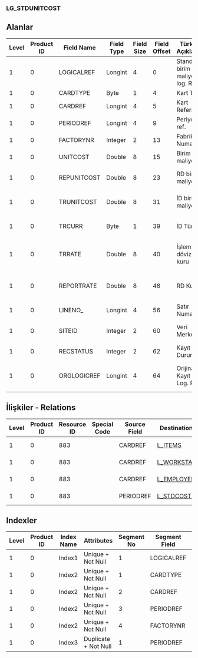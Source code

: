 ### LG_STDUNITCOST

## Alanlar

**Level**|**Product ID**|**Field Name**|**Field Type**|**Field Size**|**Field Offset**|**Türkçe Açıklama**|**Expression**
-----|-----|-----|-----|-----|-----|-----|-----
1|0|LOGICALREF|Longint|4|0|Standart birim maliyeti log. Ref.|Standart Unit Cost Logical Reference
1|0|CARDTYPE|Byte|1|4|Kart Türü|Card Type 
1|0|CARDREF|Longint|4|5|Kart Referansı|Card Reference
1|0|PERIODREF|Longint|4|9|Periyot ref.|Period Reference
1|0|FACTORYNR|Integer|2|13|Fabrika Numarası|Plant Number
1|0|UNITCOST|Double|8|15|Birim maliyeti|Unit Cost
1|0|REPUNITCOST|Double|8|23|RD birim maliyeti|Reporting Currency Unit Cost
1|0|TRUNITCOST|Double|8|31|İD birim maliyeti|Transaction Currency Unit Cost
1|0|TRCURR|Byte|1|39|İD Türü|Transaction Currency Type
1|0|TRRATE|Double|8|40|İşlem dövizi kuru|Transaction Currency Exchange Rate
1|0|REPORTRATE|Double|8|48|RD Kuru|Reporting Currency Exchange Rate
1|0|LINENO_|Longint|4|56|Satır Numarası|Line Number
1|0|SITEID|Integer|2|60|Veri Merkezi|Data Processing Site
1|0|RECSTATUS|Integer|2|62|Kayıt Durumu|Record Status
1|0|ORGLOGICREF|Longint|4|64|Orijinal Kayıt Log. Ref.|Original Record Logical Reference

## İlişkiler - Relations

**Level**|**Product ID**|**Resource ID**|**Special Code**|**Source Field**|**Destination Table**|**Destination Field**|**Relation Type**|**Extra Condition**
-----|-----|-----|-----|-----|-----|-----|-----|-----
1|0|883||CARDREF|[L_ITEMS](../LG_ITEMS "L_ITEMS")|LOGICALREF|one-to-one|CARDTYPE = 1
1|0|883||CARDREF|[L_WORKSTAT](../LG_WORKSTAT "L_WORKSTAT")|LOGICALREF|one-to-one|CARDTYPE = 2
1|0|883||CARDREF|[L_EMPLOYEE](../LG_EMPLOYEE "L_EMPLOYEE")|LOGICALREF|one-to-one|CARDTYPE = 3
1|0|883||PERIODREF|[L_STDCOSTPERIOD](../LG_STDCOSTPERIOD "L_STDCOSTPERIOD")|LOGICALREF|one-to-one|

## Indexler

**Level**|**Product ID**|**Index Name**|**Attributes**|**Segment No**|**Segment Field**|**Sense**
-----|-----|-----|-----|-----|-----|-----
1|0|Index1|Unique + Not Null|1|LOGICALREF|Ascending
1|0|Index2|Unique + Not Null|1|CARDTYPE|Ascending
1|0|Index2|Unique + Not Null|2|CARDREF|Ascending
1|0|Index2|Unique + Not Null|3|PERIODREF|Ascending
1|0|Index2|Unique + Not Null|4|FACTORYNR|Ascending
1|0|Index3|Duplicate + Not Null|1|PERIODREF|Ascending
